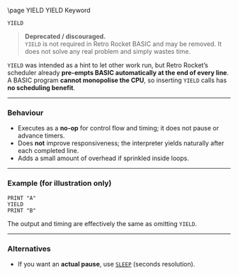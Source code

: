 \page YIELD YIELD Keyword
```basic
YIELD
```


> **Deprecated / discouraged.**  
> `YIELD` is not required in Retro Rocket BASIC and may be removed. It does not solve any real problem and simply wastes time.

`YIELD` was intended as a hint to let other work run, but Retro Rocket’s scheduler already **pre-empts BASIC automatically at the end of every line**.  
A BASIC program **cannot monopolise the CPU**, so inserting `YIELD` calls has **no scheduling benefit**.

---

### Behaviour

- Executes as a **no-op** for control flow and timing; it does not pause or advance timers.
- Does **not** improve responsiveness; the interpreter yields naturally after each completed line.
- Adds a small amount of overhead if sprinkled inside loops.

---

### Example (for illustration only)

```basic
PRINT "A"
YIELD
PRINT "B"
```

The output and timing are effectively the same as omitting `YIELD`.

---

### Alternatives

- If you want an **actual pause**, use [`SLEEP`](https://github.com/brainboxdotcc/retro-rocket/wiki/SLEEP) (seconds resolution).